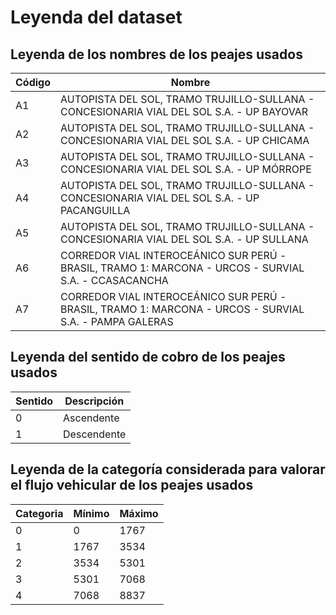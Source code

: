# Leyenda del dataset

## Leyenda de los nombres de los peajes usados

| Código | Nombre                                                                                                |
| ------ | ----------------------------------------------------------------------------------------------------- |
| A1     | AUTOPISTA DEL SOL, TRAMO TRUJILLO-SULLANA - CONCESIONARIA VIAL DEL SOL S.A. - UP BAYOVAR              |
| A2     | AUTOPISTA DEL SOL, TRAMO TRUJILLO-SULLANA - CONCESIONARIA VIAL DEL SOL S.A. - UP CHICAMA              |
| A3     | AUTOPISTA DEL SOL, TRAMO TRUJILLO-SULLANA - CONCESIONARIA VIAL DEL SOL S.A. - UP MÓRROPE              |
| A4     | AUTOPISTA DEL SOL, TRAMO TRUJILLO-SULLANA - CONCESIONARIA VIAL DEL SOL S.A. - UP PACANGUILLA          |
| A5     | AUTOPISTA DEL SOL, TRAMO TRUJILLO-SULLANA - CONCESIONARIA VIAL DEL SOL S.A. - UP SULLANA              |
| A6     | CORREDOR VIAL INTEROCEÁNICO SUR PERÚ -BRASIL, TRAMO 1: MARCONA - URCOS - SURVIAL S.A. - CCASACANCHA   |
| A7     | CORREDOR VIAL INTEROCEÁNICO SUR PERÚ -BRASIL, TRAMO 1: MARCONA - URCOS - SURVIAL S.A. - PAMPA GALERAS |

## Leyenda del sentido de cobro de los peajes usados

| Sentido | Descripción |
| ------- | ----------- |
| 0       | Ascendente  |
| 1       | Descendente |

## Leyenda de la categoría considerada para valorar el flujo vehicular de los peajes usados

| Categoria | Mínimo | Máximo |
| --------- | ------ | ------ |
| 0         | 0      | 1767   |
| 1         | 1767   | 3534   |
| 2         | 3534   | 5301   |
| 3         | 5301   | 7068   |
| 4         | 7068   | 8837   |
